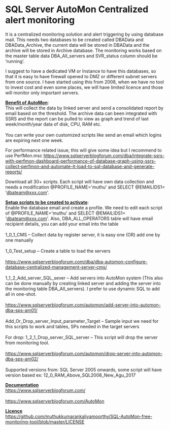 # SQL Server AutoMon Centralized alert monitoring


It is a centralized monitoring solution and alert triggering by using database mail. This needs two databases to be created called DBAData and DBAData_Archive, the current data will be stored in DBAData and the archive will be stored in Archive database. The monitoring works based on the master table data DBA_All_servers and SVR_status column should be ‘running’.

I suggest to have a dedicated VM or Instance to have this databases, so that it is easy to have firewall opened to DMZ or different subnet servers from one source. I have started using this from 2008, when we have no tool to invest cost and even some places, we will have limited licence and those will monitor only important servers.

<Strong> <u>Benefit of AutoMon</u></Strong>:<br> This will collect the data by linked server and send a consolidated report by email based on the threshold. The archive data can been integrated with SSRS and the report can be pulled to view as graph and trend of last week/month/year data of disk, CPU, RAM etc.</br>
<br>You can write your own customized scripts like send an email which logins are expiring next one week. </br>

For performance related issue, this will give some idea but I recommend to use PerfMon.msc https://www.sqlserverblogforum.com/dba/integrate-ssrs-with-perfmon-dashboard-performance-of-database-graph-using-ssrs-collect-perfmon-and-automate-it-load-to-sql-database-and-generate-reports/

Download all 30+ scripts. Each script will have own data collection and needs a modification @PROFILE_NAME='muthu' and SELECT @EMAILIDS1= 'dbateam@xxx.com'.

<Strong> <u>Setup scripts to be created to activate</u></Strong>:
<br>Enable the database email and create a profile. We need to edit each script of @PROFILE_NAME='muthu' and SELECT @EMAILIDS1= 'dbateam@xxx.com'. Also, DBA_ALL_OPERATORS table will have email recipient details, you can add your email into the table </br>
<br>1_0_1_CMS – Collect data by register server, it is easy one (OR) add one by one manually</br>
<br>1_0_Test_setup – Create a table to load the servers</br>
<br>https://www.sqlserverblogforum.com/dba/dba-automon-configure-database-centralized-management-server-cms/<br>
<br>1_1_2_Add_server_SQL_sever – Add servers into AutoMon system (This also can be done manually by creating linked server and adding the server into the monitoring table DBA_All_servers). I prefer to use dynamic SQL to add all in one-shot.</br>
<br>https://www.sqlserverblogforum.com/automon/add-server-into-automon-dba-sps-am01/</br>
<br>Add_Or_Drop_server_Input_parameter_Target – Sample input we need for this scripts to work and tables, SPs needed in the target servers</br>
<br>For drop: 1_2_1_Drop_server_SQL_server – This script will drop the server from monitoring tool.</br>
<br>https://www.sqlserverblogforum.com/automon/drop-server-into-automon-dba-sps-am02/</br>
<br>Supported versions from: SQL Server 2005 onwards, some script will have version based ex: 12_0_RAM_Above_SQL2008_New_Agu_2017</br>

<u><Strong>Documentation</u></Strong>
<br>https://www.sqlserverblogforum.com/</br>
<br>https://www.sqlserverblogforum.com/AutoMon</br>

<u><Strong>Licence </u></Strong>
<br>https://github.com/muthukkumarankaliyamoorthy/SQL-AutoMon-free-monitoring-tool/blob/master/LICENSE</br>

